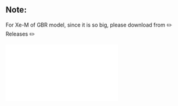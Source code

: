 ## Note:

For Xe-M of GBR model, since it is so big, please download from :pencil2: Releases :pencil2:

![Xe](/Figures/Xe.pdf "workflow")
